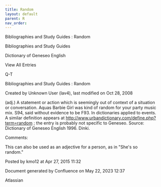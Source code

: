 ```yaml
---
title: Random
layout: default
parent: R
nav_order:
---
```


Bibliographies and Study Guides : Random

Bibliographies and Study Guides

Dictionary of Geneseo English

View All Entries

Q-T

Bibliographies and Study Guides : Random

Created by  Unknown User (lav4), last modified on Oct 28, 2008

(adj.) A statement or action which is seemingly out of context of a situation or conversation. Aquas Barbie Girl was kind of random for your party music mix. S94, said without evidence to be F93. In dictionaries applied to events. A similar definition appears at http://www.urbandictionary.com/define.php?term=random ; the entry is probably not specific to Geneseo. Source: Dictionary of Geneseo English 1996. Dinki.

Comments:

This can also be used as an adjective for a person, as in &quot;She's so random.&quot; 

Posted by kmo12 at Apr 27, 2015 11:32

Document generated by Confluence on May 22, 2023 12:37

Atlassian
